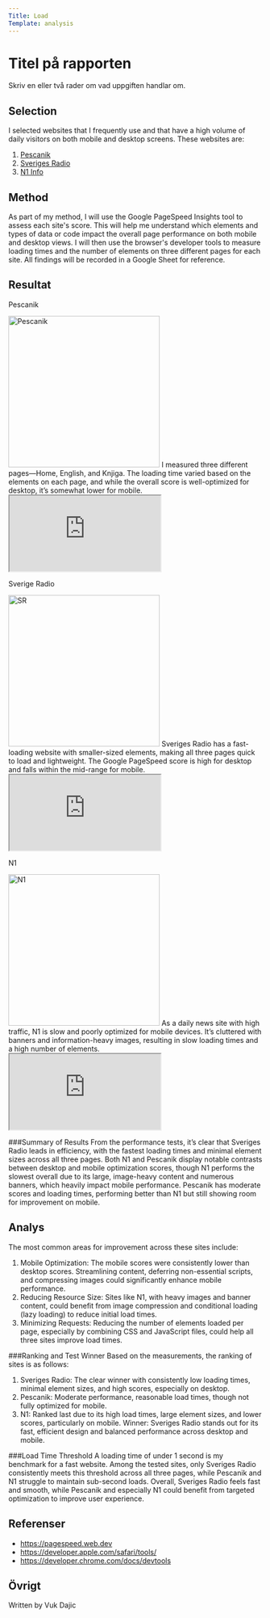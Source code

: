 ```yaml
---
Title: Load
Template: analysis
---
```


Titel på rapporten
=======================

Skriv en eller två rader om vad uppgiften handlar om.

Selection
-----------------------

I selected websites that I frequently use and that have a high volume of daily visitors on both mobile and desktop screens. These websites are: 
1. <a href="https://www.pescanik.net">Pescanik</a>
2. <a href="https://sverigesradio.se">Sveriges Radio</a>
3. <a href="https://n1info.rs">N1 Info</a>


Method
-----------------------

As part of my method, I will use the Google PageSpeed Insights tool to assess each site's score. This will help me understand which elements and types of data or code impact the overall page performance on both mobile and desktop views. I will then use the browser's developer tools to measure loading times and the number of elements on three different pages for each site. All findings will be recorded in a Google Sheet for reference.

Resultat
-----------------------

Pescanik

<img src="%assets_url%/img/pescanik.png" alt="Pescanik" width="300" height="300" />
I measured three different pages—Home, English, and Knjiga. The loading time varied based on the elements on each page, and while the overall score is well-optimized for desktop, it’s somewhat lower for mobile.
<div class="sheet">
    <iframe src="https://docs.google.com/spreadsheets/d/e/2PACX-1vQzLcGGceYPkapSyYuI38LZxPCYpMpYdSL7GfW24TgoujU3b56e5AktAOwEl1pKYXkLCKb3ZryRU_Lo/pubhtml?gid=2042024564&amp;single=true&amp;widget=true&amp;headers=false" title="Pescanik stats"></iframe>
</div>

Sverige Radio

<img src="%assets_url%/img/sverigeradio.png" alt="SR" width="300" height="300" />
Sveriges Radio has a fast-loading website with smaller-sized elements, making all three pages quick to load and lightweight. The Google PageSpeed score is high for desktop and falls within the mid-range for mobile.
<div class="sheet">
    <iframe src="https://docs.google.com/spreadsheets/d/e/2PACX-1vQzLcGGceYPkapSyYuI38LZxPCYpMpYdSL7GfW24TgoujU3b56e5AktAOwEl1pKYXkLCKb3ZryRU_Lo/pubhtml?gid=1214139737&amp;single=true&amp;widget=true&amp;headers=false" title="Sverigeradio stats"></iframe>
</div>

N1

<img src="%assets_url%/img/n1.png" alt="N1" width="300" height="300" />
As a daily news site with high traffic, N1 is slow and poorly optimized for mobile devices. It’s cluttered with banners and information-heavy images, resulting in slow loading times and a high number of elements.

<div class="sheet">
    <iframe src="https://docs.google.com/spreadsheets/d/e/2PACX-1vQzLcGGceYPkapSyYuI38LZxPCYpMpYdSL7GfW24TgoujU3b56e5AktAOwEl1pKYXkLCKb3ZryRU_Lo/pubhtml?gid=1376371584&amp;single=true&amp;widget=true&amp;headers=false" title="N1 stats"></iframe>
</div>

###Summary of Results
From the performance tests, it’s clear that Sveriges Radio leads in efficiency, with the fastest loading times and minimal element sizes across all three pages. Both N1 and Pescanik display notable contrasts between desktop and mobile optimization scores, though N1 performs the slowest overall due to its large, image-heavy content and numerous banners, which heavily impact mobile performance. Pescanik has moderate scores and loading times, performing better than N1 but still showing room for improvement on mobile.

Analys
-----------------------

The most common areas for improvement across these sites include:

1. Mobile Optimization: The mobile scores were consistently lower than desktop scores. Streamlining content, deferring non-essential scripts, and compressing images could significantly enhance mobile performance.
2. Reducing Resource Size: Sites like N1, with heavy images and banner content, could benefit from image compression and conditional loading (lazy loading) to reduce initial load times.
3. Minimizing Requests: Reducing the number of elements loaded per page, especially by combining CSS and JavaScript files, could help all three sites improve load times.

###Ranking and Test Winner
Based on the measurements, the ranking of sites is as follows:

1. Sveriges Radio: The clear winner with consistently low loading times, minimal element sizes, and high scores, especially on desktop.
2. Pescanik: Moderate performance, reasonable load times, though not fully optimized for mobile.
3. N1: Ranked last due to its high load times, large element sizes, and lower scores, particularly on mobile.
Winner: Sveriges Radio stands out for its fast, efficient design and balanced performance across desktop and mobile.

###Load Time Threshold
A loading time of under 1 second is my benchmark for a fast website. Among the tested sites, only Sveriges Radio consistently meets this threshold across all three pages, while Pescanik and N1 struggle to maintain sub-second loads. Overall, Sveriges Radio feels fast and smooth, while Pescanik and especially N1 could benefit from targeted optimization to improve user experience.

Referenser
-----------------------

- https://pagespeed.web.dev
- https://developer.apple.com/safari/tools/
- https://developer.chrome.com/docs/devtools

Övrigt
-----------------------

Written by Vuk Dajic